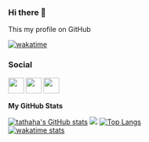 ### Hi there 👋
This my profile on GitHub

[![wakatime](https://wakatime.com/badge/user/ddc5de49-4e66-4a93-8464-d6d75994e9bc.svg)](https://wakatime.com/@ddc5de49-4e66-4a93-8464-d6d75994e9bc)

### Social 
 
 <p align="left"> <a href="https://discord.com/users/harukifi#9459" target="_blank" rel="noreferrer"><img src="https://raw.githubusercontent.com/danielcranney/readme-generator/main/public/icons/socials/discord.svg" width="32" height="32" /></a> <a href="https://www.github.com/tathaha" target="_blank" rel="noreferrer"><img src="https://raw.githubusercontent.com/danielcranney/readme-generator/main/public/icons/socials/github.svg" width="32" height="32" /></a> <a href="https://www.twitter.com/chiraitori" target="_blank" rel="noreferrer"><img src="https://raw.githubusercontent.com/danielcranney/readme-generator/main/public/icons/socials/twitter.svg" width="32" height="32" /></a></p>

<b>My GitHub Stats</b>

<a href="http://www.github.com/tathaha"><img src="https://github-readme-stats.vercel.app/api?username=tathaha&show_icons=true&hide=&count_private=true&title_color=64748b&text_color=64748b&icon_color=ef4444&bg_color=171717&hide_border=true&show_icons=true" alt="tathaha's GitHub stats" /></a>
<a href="http://www.github.com/tathaha"><img src="https://github-readme-streak-stats.herokuapp.com/?user=tathaha&stroke=64748b&background=171717&ring=64748b&fire=64748b&currStreakNum=64748b&currStreakLabel=64748b&sideNums=64748b&sideLabels=64748b&dates=64748b&hide_border=true" /></a>
<a href="https://github.com/tathaha" align="left"><img src="https://github-readme-stats.vercel.app/api/top-langs/?username=tathaha&langs_count=10&title_color=64748b&text_color=64748b&icon_color=ef4444&bg_color=171717&hide_border=true&locale=en&custom_title=Most%20Used%20Programming%20Languages" alt="Top Langs" /></a>\
[![wakatime stats](https://github-readme-stats.vercel.app/api/wakatime?username=chiraitori)](https://github.com/tathaha)

